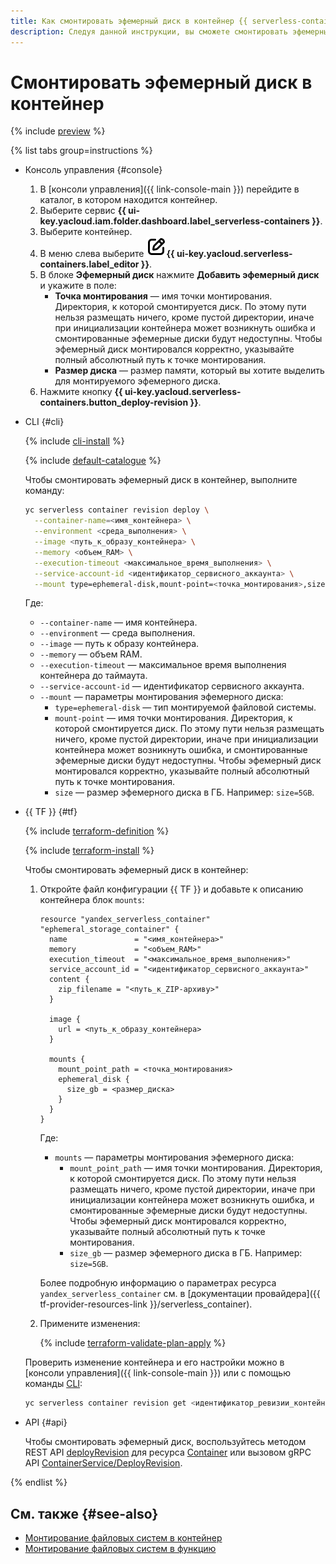 ```yaml
---
title: Как смонтировать эфемерный диск в контейнер {{ serverless-containers-full-name }}
description: Следуя данной инструкции, вы сможете смонтировать эфемерный диск в контейнер {{ serverless-containers-name }}.
---
```


# Смонтировать эфемерный диск в контейнер

{% include [preview](../../_includes/note-preview-by-request.md) %}

{% list tabs group=instructions %}

- Консоль управления {#console}
    
    1. В [консоли управления]({{ link-console-main }}) перейдите в каталог, в котором находится контейнер.
    1. Выберите сервис **{{ ui-key.yacloud.iam.folder.dashboard.label_serverless-containers }}**.
    1. Выберите контейнер.
    1. В меню слева выберите ![image](../../_assets/console-icons/pencil-to-square.svg)**{{ ui-key.yacloud.serverless-containers.label_editor }}**.
    1. В блоке **Эфемерный диск** нажмите **Добавить эфемерный диск** и укажите в поле:
       * **Точка монтирования** — имя точки монтирования. Директория, к которой смонтируется диск. По этому пути нельзя размещать ничего, кроме пустой директории, иначе при инициализации контейнера может возникнуть ошибка и смонтированные эфемерные диски будут недоступны. Чтобы эфемерный диск монтировался корректно, указывайте полный абсолютный путь к точке монтирования.
       * **Размер диска** — размер памяти, который вы хотите выделить для монтируемого эфемерного диска.
    1. Нажмите кнопку **{{ ui-key.yacloud.serverless-containers.button_deploy-revision }}**.

- CLI {#cli}

  {% include [cli-install](../../_includes/cli-install.md) %}

  {% include [default-catalogue](../../_includes/default-catalogue.md) %}

  Чтобы смонтировать эфемерный диск в контейнер, выполните команду:

  ```bash
  yc serverless container revision deploy \
    --container-name=<имя_контейнера> \
    --environment <среда_выполнения> \
    --image <путь_к_образу_контейнера> \
    --memory <объем_RAM> \
    --execution-timeout <максимальное_время_выполнения> \
    --service-account-id <идентификатор_сервисного_аккаунта> \
    --mount type=ephemeral-disk,mount-point=<точка_монтирования>,size=<размер_диска>
  ```

  Где:

  * `--container-name` — имя контейнера.
  * `--environment` — среда выполнения.
  * `--image` — путь к образу контейнера.
  * `--memory` — объем RAM.
  * `--execution-timeout` — максимальное время выполнения контейнера до таймаута.
  * `--service-account-id` — идентификатор сервисного аккаунта.
  * `--mount` — параметры монтирования эфемерного диска:
    * `type=ephemeral-disk` — тип монтируемой файловой системы.
    * `mount-point` — имя точки монтирования. Директория, к которой смонтируется диск. По этому пути нельзя размещать ничего, кроме пустой директории, иначе при инициализации контейнера может возникнуть ошибка, и смонтированные эфемерные диски будут недоступны. Чтобы эфемерный диск монтировался корректно, указывайте полный абсолютный путь к точке монтирования.
    * `size` — размер эфемерного диска в ГБ. Например: `size=5GB`.

- {{ TF }} {#tf}

  {% include [terraform-definition](../../_tutorials/_tutorials_includes/terraform-definition.md) %}

  {% include [terraform-install](../../_includes/terraform-install.md) %}

  Чтобы смонтировать эфемерный диск в контейнер:

  1. Откройте файл конфигурации {{ TF }} и добавьте к описанию контейнера блок `mounts`:

      ```hcl
      resource "yandex_serverless_container" "ephemeral_storage_container" {
        name               = "<имя_контейнера>"
        memory             = "<объем_RAM>"
        execution_timeout  = "<максимальное_время_выполнения>"
        service_account_id = "<идентификатор_сервисного_аккаунта>"
        content {
          zip_filename = "<путь_к_ZIP-архиву>"
        }

        image {
          url = <путь_к_образу_контейнера>
        }

        mounts {
          mount_point_path = <точка_монтирования>
          ephemeral_disk {
            size_gb = <размер_диска>
          }
        }
      }
      ```

      Где:

      * `mounts` — параметры монтирования эфемерного диска:
        * `mount_point_path` — имя точки монтирования. Директория, к которой смонтируется диск. По этому пути нельзя размещать ничего, кроме пустой директории, иначе при инициализации контейнера может возникнуть ошибка, и смонтированные эфемерные диски будут недоступны. Чтобы эфемерный диск монтировался корректно, указывайте полный абсолютный путь к точке монтирования.
        * `size_gb` — размер эфемерного диска в ГБ. Например: `size=5GB`.

      Более подробную информацию о параметрах ресурса `yandex_serverless_container` см. в [документации провайдера]({{ tf-provider-resources-link }}/serverless_container).

  1. Примените изменения:

     {% include [terraform-validate-plan-apply](../../_tutorials/_tutorials_includes/terraform-validate-plan-apply.md) %}

  Проверить изменение контейнера и его настройки можно в [консоли управления]({{ link-console-main }}) или с помощью команды [CLI](../../cli/quickstart.md):

  ```bash
  yc serverless container revision get <идентификатор_ревизии_контейнера>
  ```

- API {#api}

  Чтобы смонтировать эфемерный диск, воспользуйтесь методом REST API [deployRevision](../containers/api-ref/Container/deployRevision.md) для ресурса [Container](../containers/api-ref/Container/index.md) или вызовом gRPC API [ContainerService/DeployRevision](../containers/api-ref/grpc/Container/deployRevision.md).

{% endlist %}

## См. также {#see-also}

* [Монтирование файловых систем в контейнер](../concepts/mounting.md)
* [Монтирование файловых систем в функцию](../../functions/concepts/mounting.md)
